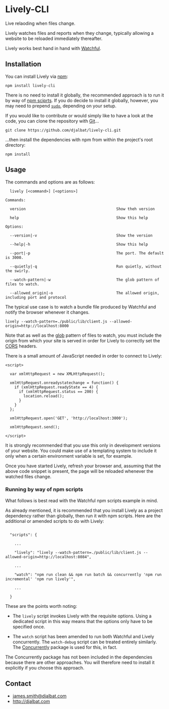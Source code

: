 # Lively-CLI

Live relaoding when files change.

Lively watches files and reports when they change, typically allowing a website to be reloaded immediately thereafter. 

Lively works best hand in hand with [Watchful](https://github.com/djalbat/watchful-cli). 

## Installation

You can install Lively via [npm](https://www.npmjs.com/):
 
    npm install lively-cli
    
There is no need to install it globally, the recommended approach is to run it by way of [npm sciprts](https://docs.npmjs.com/misc/scripts). If you do decide to install it globally, however, you may need to prepend [`sudo`](https://en.wikipedia.org/wiki/Sudo), depending on your setup.

If you would like to contribute or would simply like to have a look at the code, you can clone the repository with [Git](https://git-scm.com/)...

    git clone https://github.com/djalbat/lively-cli.git

...then install the dependencies with npm from within the project's root directory:

    npm install
    
## Usage

The commands and options are as follows:

```
  lively [<command>] [<options>]

Commands:

  version                                        Show theh version

  help                                           Show this help
  
Options:

  --version|-v                                   Show the version

  --help|-h                                      Show this help
  
  --port|-p                                      The port. The default is 3000.

  --quietly|-q                                   Run quietly, without the swirly.

  --watch-pattern|-w                             The glob pattern of files to watch.

  --allowed_origin|-o                            The allowed origin, including port and protocol
```

The typical use case is to watch a bundle file produced by Watchful and notify the browser whenever it changes.

    lively --watch-pattern=./public/lib/client.js --allowed-origin=http://localhost:8000
    
Note that as well as the [glob](https://en.wikipedia.org/wiki/Glob_(programming)) pattern of files to watch, you must include the origin from which your site is served in order for Lively to correctly set the [CORS](https://developer.mozilla.org/en-US/docs/Web/HTTP/CORS) headers.

There is a small amount of JavaScript needed in order to connect to Lively:

```
<script>

  var xmlHttpRequest = new XMLHttpRequest();

  xmlHttpRequest.onreadystatechange = function() {
    if (xmlHttpRequest.readyState == 4) {
      if (xmlHttpRequest.status == 200) {
        location.reload();
      }
    }
  };

  xmlHttpRequest.open('GET', 'http://localhost:3000');

  xmlHttpRequest.send();

</script>
```
It is strongly recommended that you use this only in development versions of your website. You could make use of a templating system to include it only when a certain environment variable is set, for example.

Once you have started Lively, refresh your browser and, assuming that the above code snippet is present, the page will be reloaded whenever the watched files change.

### Running by way of npm scripts

What follows is best read with the Watchful npm scripts example in mind. 

As already mentioned, it is recommended that you install Lively as a project dependency rather than globally, then run it with npm scripts. Here are the additional or amended scripts to do with Lively: 

```

  "scripts": {
  
    ...
    
    "lively": "lively --watch-pattern=./public/lib/client.js --allowed-origin=http://localhost:8084",
    
    ...
    
    "watch": "npm run clean && npm run batch && concurrently 'npm run incremental' 'npm run lively'",
    
    ...
    
  }
```

These are the points worth noting:

* The `lively` script invokes Lively with the requisite options. Using a dedicated script in this way means that the options only have to be specified once.

* The `watch` script has been amended to run both Watchful and Lively concurrently. The `watch-debug` script can be treated entirely similarly. The [Concurrently](https://github.com/kimmobrunfeldt/concurrently) package is used for this, in fact.

The Concurrently package has not been included in the dependencies because there are other approaches. You will therefore need to install it explicitly if you choose this approach.
        
## Contact

- james.smith@djalbat.com
- http://djalbat.com
